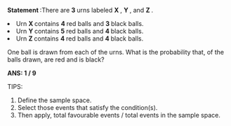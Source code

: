 <B> Statement </B>:There are <B> 3 </B> urns labeled <B> X </B>, <B> Y </B>, and <B> Z </B>.

<li> Urn <B> X </B> contains <B> 4 </B> red balls and <B> 3 </B> black balls. </li>
<li> Urn <B> Y </B> contains <B> 5 </B> red balls and <B> 4 </B> black balls. </li>
<li> Urn <B> Z </B> contains <B> 4 </B> red balls and <B> 4 </B> black balls. </li>

One ball is drawn from each of the  urns. What is the probability that, of the  balls drawn,  are red and  is black?

<B>ANS: 1 / 9 </B>

TIPS: 

1. Define the sample space.
2. Select those events that satisfy the condition(s).
3. Then apply, total favourable events / total events in the sample space.
